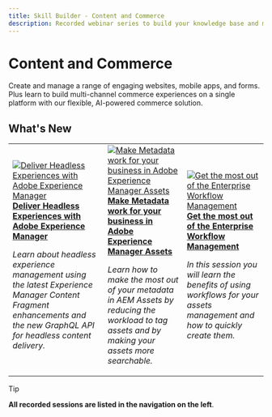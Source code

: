 ```yaml
---
title: Skill Builder - Content and Commerce
description: Recorded webinar series to build your knowledge base and maximize your investment in Adobe Content and Commerce Solutions
---
```

# Content and Commerce

Create and manage a range of engaging websites, mobile apps, and forms. Plus learn to build multi-channel commerce experiences on a single platform with our flexible, AI-powered commerce solution.

## What's New

<table>
<tr>
  <td>
    <a href="https://experienceleague.adobe.com/docs/skill-builder-events/skill-builder/content-and-commerce/2022/headless.html">
      <img alt="Deliver Headless Experiences with Adobe Experience Manager" src="https://video.tv.adobe.com/v/343816?format=jpeg" />
    </a>
     <div>
      <a href="https://experienceleague.adobe.com/docs/skill-builder-events/skill-builder/content-and-commerce/2022/headless.html">
        <strong>Deliver Headless Experiences with Adobe Experience Manager</strong>
      </a>
    </div>
    <p>
    <em>Learn about headless experience management using the latest Experience Manager Content Fragment enhancements and the new GraphQL API for headless content delivery.</em>
    <p>
  </td>
  <td>
    <a href="https://experienceleague.adobe.com/docs/skill-builder-events/skill-builder/content-and-commerce/2022/metadata.html">
      <img alt="Make Metadata work for your business in Adobe Experience Manager Assets" src="https://video.tv.adobe.com/v/343815?format=jpeg" />
    </a>
     <div>
      <a href="https://experienceleague.adobe.com/docs/skill-builder-events/skill-builder/content-and-commerce/2022/metadata.html">
        <strong>Make Metadata work for your business in Adobe Experience Manager Assets</strong>
      </a>
    </div>
    <p>
    <em>Learn how to make the most out of your metadata in AEM Assets by reducing the workload to tag assets and by making your assets more searchable.</em>
    <p>
  </td>  
  <td>
    <a href="https://experienceleague.adobe.com/docs/skill-builder-events/skill-builder/content-and-commerce/2022/workflow.html">
      <img alt="Get the most out of the Enterprise Workflow Management" src="https://video.tv.adobe.com/v/343817?format=jpeg" />
    </a>
     <div>
      <a href="https://experienceleague.adobe.com/docs/skill-builder-events/skill-builder/content-and-commerce/2022/workflow.html">
        <strong>Get the most out of the Enterprise Workflow Management</strong>
      </a>
    </div>
    <p>
    <em>In this session you will learn the benefits of using workflows for your assets management and how to quickly create them.</em>
    <p>
  </td>
</tr>
</table>

>[!TIP]
>
>**All recorded sessions are listed in the navigation on the left**.
